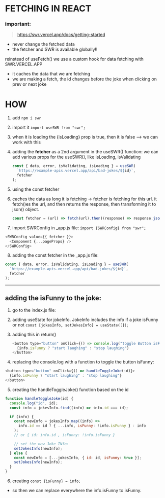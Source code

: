 # FETCHING IN REACT

### important:

> https://swr.vercel.app/docs/getting-started

- never change the fetched data
- the fetcher and SWR is available globally!!

reinstead of useFetch() we use a custom hook for data fetching with SWR.VERCEL.APP

- it caches the data that we are fetching
- we are making a fetch, the id changes before the joke when clicking on prev or next joke

# HOW

1. add
   `npm i swr`

2. import it
   `import useSWR from "swr";`

3. when it is loading the {isLoading} prop is true, then it is false --> we can work with this

4. adding the **fetcher** as a 2nd argument in the useSWR() function:
   we can add various props for the useSWR(), like isLoading, isValidating

   ```js
   const { data, error, isValidating, isLoading } = useSWR(
     `https://example-apis.vercel.app/api/bad-jokes/${id}`,
     fetcher
   );
   ```

5. using the const fetcher
6. caches the data as long it is fetching
   -> fetcher is fetching for this url. it fetch()es the url, and then returns the response, then transforming it to json() object.

   ```js
   const fetcher = (url) => fetch(url).then((response) => response.json());
   ```

7. import SWRConfig in \_app.js file:
   `import {SWRConfig} from "swr";`

```js
<SWRConfig value={{ fetcher }}>
  <Component {...pageProps} />
</SWRConfig>
```

8. adding the const fetcher in the \_app.js file:

```js
const { data, error, isValidating, isLoading } = useSWR(
  `https://example-apis.vercel.app/api/bad-jokes/${id}`,
  fetcher
);
```

---

## adding the isFunny to the joke:

1. go to the index.js file:
2. adding useState for jokeInfo. JokeInfo includes the info if a joke isFunny or not
   `const [jokesInfo, setJokesInfo] = useState([]);`

3. adding this in return()

   ```js
   <button type="button" onClick={() => console.log("toggle Button isFunny")}>
     {info.isFunny ? "start laughing" : "stop laughing"}
   </button>
   ```

4. replacing the console.log with a function to toggle the button isFunny:

```js
<button type="button" onClick={() => handleToggleJoke(id)}>
  {info.isFunny ? "start laughing" : "stop laughing"}
</button>
```

5. creating the handleToggleJoke() function based on the id

```js
function handleToggleJoke(id) {
  console.log("id", id);
  const info = jokesInfo.find((info) => info.id === id);

  if (info) {
    const newInfo = jokesInfo.map((info) =>
      info.id == id ? { ...info, isFunny: !info.isFunny } : info
    );
    // or { id: info.id , isFunny: !info.isFunny }

    // set the new Joke INfo:
    setJokesInfo(newInfo);
  } else {
    const newInfo = [...jokesInfo, { id: id, isFunny: true }];
    setJokesInfo(newInfo);
  }
}
```

6. creating
   `const {isFunny} = info;`

- so then we can replace everywhere the info.isFunny to isFunny.
